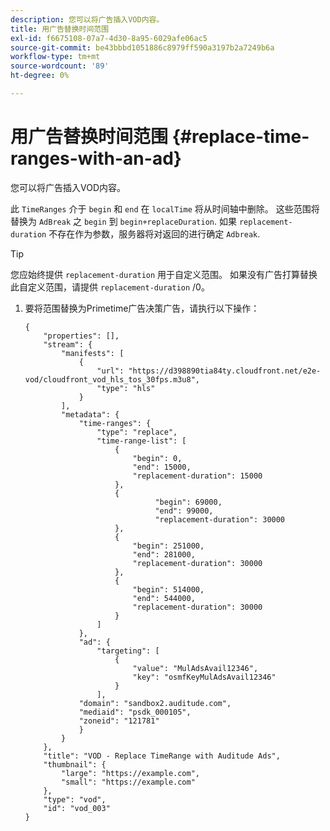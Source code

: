 ```yaml
---
description: 您可以将广告插入VOD内容。
title: 用广告替换时间范围
exl-id: f6675108-07a7-4d30-8a95-6029afe06ac5
source-git-commit: be43bbbd1051886c8979ff590a3197b2a7249b6a
workflow-type: tm+mt
source-wordcount: '89'
ht-degree: 0%

---
```


# 用广告替换时间范围 {#replace-time-ranges-with-an-ad}

您可以将广告插入VOD内容。

此 `TimeRanges` 介于 `begin` 和 `end` 在 `localTime` 将从时间轴中删除。 这些范围将替换为 `AdBreak` 之 `begin` 到 `begin+replaceDuration`. 如果 `replacement-duration` 不存在作为参数，服务器将对返回的进行确定 `Adbreak`.

>[!TIP]
>
>您应始终提供 `replacement-duration` 用于自定义范围。 如果没有广告打算替换此自定义范围，请提供 `replacement-duration` /0。

1. 要将范围替换为Primetime广告决策广告，请执行以下操作：

   ```
   {   
       "properties": [],
       "stream": {
           "manifests": [
               {
                   "url": "https://d398890tia84ty.cloudfront.net/e2e-vod/cloudfront_vod_hls_tos_30fps.m3u8",
                   "type": "hls"
               }
           ],
           "metadata": {
               "time-ranges": {
                   "type": "replace",
                   "time-range-list": [
                       {
                           "begin": 0,
                           "end": 15000,
                           "replacement-duration": 15000
                       },
                       {
                                "begin": 69000,
                                "end": 99000,
                                "replacement-duration": 30000
                       },
                       {
                           "begin": 251000,
                           "end": 281000,
                           "replacement-duration": 30000
                       },
                       {
                           "begin": 514000,
                           "end": 544000,
                           "replacement-duration": 30000
                       }
                   ]
               },
               "ad": {
                   "targeting": [
                       {
                           "value": "MulAdsAvail12346",
                           "key": "osmfKeyMulAdsAvail12346"
                       }
                   ],
               "domain": "sandbox2.auditude.com",
               "mediaid": "psdk_000105",
               "zoneid": "121781"
               }     
           }
       },   
       "title": "VOD - Replace TimeRange with Auditude Ads",
       "thumbnail": {
           "large": "https://example.com",
           "small": "https://example.com"
       },
       "type": "vod",
       "id": "vod_003"
   }
   ```
